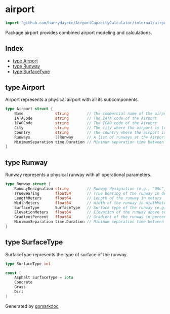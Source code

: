 <!-- Code generated by gomarkdoc. DO NOT EDIT -->

# airport

```go
import "github.com/harrydayexe/AirportCapacityCalculator/internal/airport"
```

Package airport provides combined airport modeling and calculations.

## Index

- [type Airport](<#Airport>)
- [type Runway](<#Runway>)
- [type SurfaceType](<#SurfaceType>)


<a name="Airport"></a>
## type Airport

Airport represents a physical airport with all its subcomponents.

```go
type Airport struct {
    Name              string        // The commercial name of the airport
    IATACode          string        // The IATA code of the Airport
    ICAOCode          string        // The ICAO code of the Airport
    City              string        // The city where the airport is located
    Country           string        // The country where the airport is located
    Runways           []Runway      // A list of runways at the Airport
    MinimumSeparation time.Duration // Minimum separation time between movements on the same runway
}
```

<a name="Runway"></a>
## type Runway

Runway represents a physical runway with all operational parameters.

```go
type Runway struct {
    RunwayDesignation string        // Runway designation (e.g., "09L", "27R")
    TrueBearing       float64       // True bearing of the runway in degrees
    LengthMeters      float64       // Length of the runway in meters
    WidthMeters       float64       // Width of the runway in WidthMeters
    SurfaceType       SurfaceType   // Surface type of the runway (e.g., "Asphalt", "Concrete", "Grass")
    ElevationMeters   float64       // Elevation of the runway above sea level in meters
    GradientPercent   float64       // Gradient of the runway in percent
    MinimumSeparation time.Duration // Minimum separation time between incoming flights
}
```

<a name="SurfaceType"></a>
## type SurfaceType

SurfaceType represents the type of surface of the runway.

```go
type SurfaceType int
```

<a name="Asphalt"></a>

```go
const (
    Asphalt SurfaceType = iota
    Concrete
    Grass
    Dirt
)
```

Generated by [gomarkdoc](<https://github.com/princjef/gomarkdoc>)
